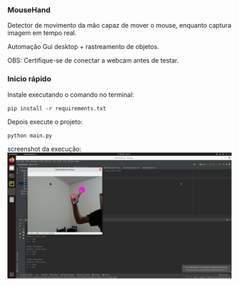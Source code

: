 ### MouseHand
Detector de movimento da mão capaz de mover o mouse, enquanto captura imagem em tempo real.

Automação Gui desktop + 
rastreamento de objetos.


OBS: Certifique-se de conectar a webcam antes de testar.

### Inicio rápido
Instale executando o comando no terminal:
```commandline
pip install -r requirements.txt
```

Depois execute o projeto:

```commandline
python main.py
```

screenshot da execução:
![screenshot da execução. computador linux com aplicativo de câmera aberto e ao centro a imagem da mão sendo demarcada em rosa pelo software](screenshot.png)
